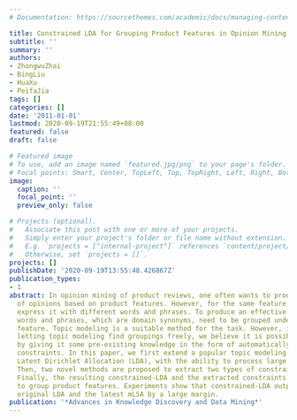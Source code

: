 ```yaml
---
# Documentation: https://sourcethemes.com/academic/docs/managing-content/

title: Constrained LDA for Grouping Product Features in Opinion Mining
subtitle: ''
summary: ''
authors:
- ZhongwuZhai
- BingLiu
- HuaXu
- PeifaJia
tags: []
categories: []
date: '2011-01-01'
lastmod: 2020-09-19T21:55:49+08:00
featured: false
draft: false

# Featured image
# To use, add an image named `featured.jpg/png` to your page's folder.
# Focal points: Smart, Center, TopLeft, Top, TopRight, Left, Right, BottomLeft, Bottom, BottomRight.
image:
  caption: ''
  focal_point: ''
  preview_only: false

# Projects (optional).
#   Associate this post with one or more of your projects.
#   Simply enter your project's folder or file name without extension.
#   E.g. `projects = ["internal-project"]` references `content/project/deep-learning/index.md`.
#   Otherwise, set `projects = []`.
projects: []
publishDate: '2020-09-19T13:55:48.426867Z'
publication_types:
- 1
abstract: In opinion mining of product reviews, one often wants to produce a summary
  of opinions based on product features. However, for the same feature, people can
  express it with different words and phrases. To produce an effective summary, these
  words and phrases, which are domain synonyms, need to be grouped under the same
  feature. Topic modeling is a suitable method for the task. However, instead of simply
  letting topic modeling find groupings freely, we believe it is possible to do better
  by giving it some pre-existing knowledge in the form of automatically extracted
  constraints. In this paper, we first extend a popular topic modeling method, called
  Latent Dirichlet Allocation (LDA), with the ability to process large scale constraints.
  Then, two novel methods are proposed to extract two types of constraints automatically.
  Finally, the resulting constrained-LDA and the extracted constraints are applied
  to group product features. Experiments show that constrained-LDA outperforms the
  original LDA and the latest mLSA by a large margin.
publication: '*Advances in Knowledge Discovery and Data Mining*'
---
```

